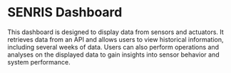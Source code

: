 # SENRIS Dashboard
This dashboard is designed to display data from sensors and actuators. It retrieves data from an API and allows users to view historical information, including several weeks of data. Users can also perform operations and analyses on the displayed data to gain insights into sensor behavior and system performance.
